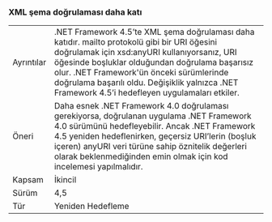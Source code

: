 ### <a name="xml-schema-validation-is-stricter"></a>XML şema doğrulaması daha katı

|   |   |
|---|---|
|Ayrıntılar|.NET Framework 4.5’te XML şema doğrulaması daha katıdır. mailto protokolü gibi bir URI öğesini doğrulamak için xsd:anyURI kullanıyorsanız, URI öğesinde boşluklar olduğundan doğrulama başarısız olur. .NET Framework'ün önceki sürümlerinde doğrulama başarılı oldu. Değişiklik yalnızca .NET Framework 4.5’i hedefleyen uygulamaları etkiler.|
|Öneri|Daha esnek .NET Framework 4.0 doğrulaması gerekiyorsa, doğrulanan uygulama .NET Framework 4.0 sürümünü hedefleyebilir. Ancak .NET Framework 4.5 yeniden hedeflenirken, geçersiz URI’lerin (boşluk içeren) anyURI veri türüne sahip öznitelik değerleri olarak beklenmediğinden emin olmak için kod incelemesi yapılmalıdır.|
|Kapsam|İkincil|
|Sürüm|4,5|
|Tür|Yeniden Hedefleme|

